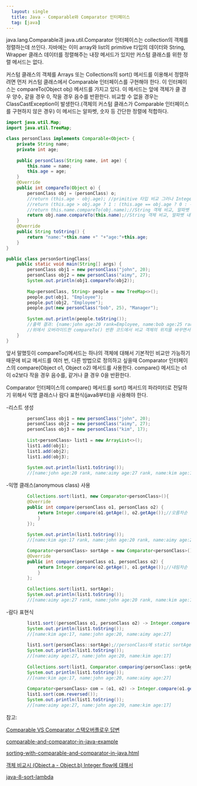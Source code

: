 ```yaml
---
  layout: single
  title: Java - Comparable와 Comparator 인터페이스
  tag: [java]
---
```



java.lang.Comparable과 java.util.Comparator 인터페이스는 collection의 객체를 정렬하는데 쓰인다. 자바에는 이미 array와 list의 primitive 타입의 데이터와 String, Wrapper 클래스 데이터를 정렬해주는 내장 메서드가 있지만 커스텀 클래스를 위한 정렬 메서드는 없다. 

커스텀 클래스의 객체를 Arrays 또는 Collections의 sort() 메서드를 이용해서 정렬하려면 먼저 커스텀 클래스에서 Comparable 인터페이스를 구현해야 한다. 이 인터페이스는 compareTo(Object obj) 메서드를 가지고 있다. 이 메서드는 앞에 객체가 클 경우 양수, 같을 경우 0, 작을 경우 음수를 반환한다. 비교할 수 없을 경우는 ClassCastException이 발생한다.(객체의 커스텀 클래스가 Comparable 인터페이스를 구현하지 않은 경우)   이 메서드는 알파벳, 숫자 등 간단한 정렬에 적합하다.



```java
import java.util.Map;
import java.util.TreeMap;

class personClass implements Comparable<Object> {
	private String name;
	private int age;
	
	public personClass(String name, int age) {
		this.name = name;
		this.age = age;
	}
	@Override
	public int compareTo(Object o) {
		personClass obj = (personClass) o;
		//return (this.age - obj.age); //primitive 타입 비교 그러나 Integer overflow 발생 가능성 있음
        //return (this.age > obj.age ? 1 : (this.age == obj.age ? 0 : -1)) //삼항식으로 대체
		//return this.name.compareTo(obj.name);//String 객체 비교, 알파벳 오름차순
		return obj.name.compareTo(this.name);//String 객체 비교, 알파벳 내림차순
	}
	@Override
	public String toString() {
		return "name:"+this.name +" "+"age:"+this.age;
	}
}

public class personSortingClass{
	public static void main(String[] args) {
		personClass obj1 = new personClass("john", 20);
		personClass obj2 = new personClass("aimy", 27);
		System.out.println(obj1.compareTo(obj2));
		
		Map<personClass, String> people = new TreeMap<>();
		people.put(obj1, "Employee");
		people.put(obj2, "Employee");
		people.put(new personClass("bob", 25), "Manager");
		
		System.out.println(people.toString()); 
		//출력 결과: {name:john age:20 rank=Employee, name:bob age:25 rank=Manager, name:aimy age:27 rank=Employee}
		//위에서 오버라이드한 compareTo() 반환 코드에서 비교 객체의 위치를 바꾸면서 내림차순으로 정렬됨
	}
}
```



앞서 말했듯이 compareTo()메서드는 하나의 객체에 대해서 기본적인 비교만 가능하기 때문에 비교 메서드를 여러 번, 다른 방법으로 정의하고 싶을때 Comparator 인터페이스의 compare(Object o1, Object o2) 메서드를 사용한다. compare() 메서드는 o1이 o2보다 작을 경우 음수를, 같거나 클 경우 0을 반환한다.

Comparator 인터페이스의 compare() 메서드를 sort() 메서드의 파라미터로 전달하기 위해서 익명 클래스나 람다 표현식(java8부터)을 사용해야 한다.

-리스트 생성

```java
		personClass obj1 = new personClass("john", 20);
		personClass obj2 = new personClass("aimy", 27);
		personClass obj3 = new personClass("kim", 17);
		
		List<personClass> list1 = new ArrayList<>();
		list1.add(obj1);
		list1.add(obj2);
		list1.add(obj3);
		
		System.out.println(list1.toString());
		//[name:john age:20 rank, name:aimy age:27 rank, name:kim age:17 rank]
```



-익명 클래스(anonymous class) 사용

```java
	    Collections.sort(list1, new Comparator<personClass>(){
		@Override
		public int compare(personClass o1, personClass o2) {
			return Integer.compare(o1.getAge(), o2.getAge());//오름차순
			}
		});
		
		System.out.println(list1.toString());
		//[name:kim age:17 rank, name:john age:20 rank, name:aimy age:27 rank]

		Comparator<personClass> sortAge = new Comparator<personClass>(){
		@Override
		public int compare(personClass o1, personClass o2) {
			return Integer.compare(o2.getAge(), o1.getAge());//내림차순
			}
		};
		
		Collections.sort(list1, sortAge);
		System.out.println(list1.toString());
		//[name:aimy age:27 rank, name:john age:20 rank, name:kim age:17 rank]
```

-람다 표현식

```java
		list1.sort((personClass o1, personClass o2) -> Integer.compare(o1.getAge(), o2.getAge()));
		System.out.println(list1.toString());
		//[name:kim age:17, name:john age:20, name:aimy age:27]
		
		list1.sort(personClass::sortAge);//personClass에 static sortAge()
		System.out.println(list1.toString());
		//[name:aimy age:27, name:john age:20, name:kim age:17]
		
		Collections.sort(list1, Comparator.comparing(personClass::getAge));
		System.out.println(list1.toString());
		//[name:kim age:17, name:john age:20, name:aimy age:27]
		
		Comparator<personClass> com = (o1, o2) -> Integer.compare(o1.getAge(), o2.getAge());
		list1.sort(com.reversed());
		System.out.println(list1.toString());
		//[name:aimy age:27, name:john age:20, name:kim age:17]
```





참고:

[Comparable VS Comparator 스택오버플로우 답변](https://stackoverflow.com/a/4108616/10999770)

[comparable-and-comparator-in-java-example](https://www.journaldev.com/780/comparable-and-comparator-in-java-example)

[sorting-with-comparable-and-comparator-in-java.html](https://www.javaworld.com/article/3323403/learn-java/java-challengers-5-sorting-with-comparable-and-comparator-in-java.html?page=2)

[객체 비교시 (Object.a - Object.b) Integer flow에 대해서](https://stackoverflow.com/questions/2728793/java-integer-compareto-why-use-comparison-vs-subtraction)

[java-8-sort-lambda](https://www.baeldung.com/java-8-sort-lambda)

